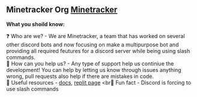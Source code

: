 ## Minetracker Org [Minetracker](https://imgur.com/a/Tr6RPNW)
**What you shoild know:**

❓ Who are we? - We are Minetracker, a team that has worked on several other discord bots and now focusing on make a multipurpose bot and providing all required feutures for a discord server while being using slash commands.
<br>
🔨 How can you help us? - Any type of support help us continiue the development! You can help by letting us know through issues anything wrong, pull requests also help if there are mistakes in code.
<br>
📁 Useful resources - [docs](https://github.com/MineTracker/docs), [replit page](https://replit.com/team/MineTracker)
<br🤣 Fun fact - Discord is forcing to use slash commands 

